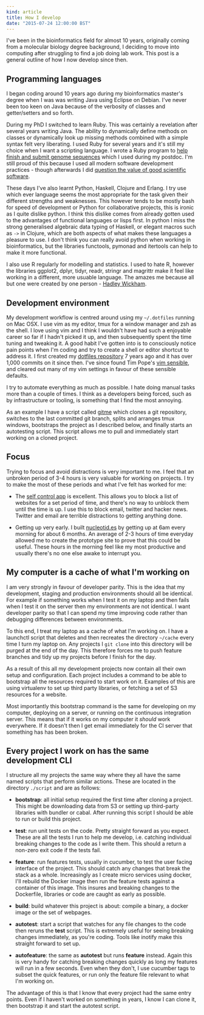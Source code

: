 ```yaml
---
kind: article
title: How I develop
date: "2015-07-24 12:00:00 BST"
---
```


I've been in the bioinformatics field for almost 10 years, originally coming
from a molecular biology degree background, I deciding to move into computing
after struggling to find a job doing lab work. This post is a general outline
of how I now develop since then.

## Programming languages

I began coding around 10 years ago during my bioinformatics master's degree
when I was was writing Java using Eclipse on Debian. I've never been too keen
on Java because of the verbosity of classes and getter/setters and so forth.

During my PhD I switched to learn Ruby. This was certainly a revelation after
several years writing Java. The ability to dynamically define methods on
classes or dynamically look up missing methods combined with a simple syntax
felt very liberating. I used Ruby for several years and it's still my choice
when I want a scripting language. I wrote a Ruby program to [help finish and
submit genome sequences][nextgs] which I used during my postdoc. I'm still
proud of this because I used all modern software development practices - though
afterwards I did [question the value of good scientific software][question].

[question]: /post/whats-the-point-of-writing-good-scientific-software/
[nextgs]: http://next.gs

These days I've also learnt Python, Haskell, Clojure and Erlang. I try use
which ever language seems the most appropriate for the task given their
different strengths and weaknesses. This however tends to be mostly bash for
speed of development or Python for collaborative projects, this is ironic as I
quite dislike python. I think this dislike comes from already gotten used to
the advantages of functional languages or lisps first. In python I miss the
strong generalised algebraic data typing of Haskell, or elegant macros such as
`->` in Clojure, which are both aspects of what makes these languages a
pleasure to use. I don't think you can really avoid python when working in
bioinformatics, but the libraries functools, pymonad and itertools can help to
make it more functional.

I also use R regularly for modelling and statistics. I used to hate R, however
the libraries ggplot2, dplyr, tidyr, readr, stringr and magrittr make it feel
like working in a different, more usuable language. The amazes me because all
but one were created by one person - [Hadley Wickham][].

[Hadley Wickham]: http://had.co.nz/

## Development environment

My development workflow is centred around using my `~/.dotfiles` running on Mac
OSX. I use vim as my editor, tmux for a window manager and zsh as the shell. I
love using vim and I think I wouldn't have had such a enjoyable career so far
if I hadn't picked it up, and then subsequently spent the time tuning and
tweaking it. A good habit I've gotten into is to consciously notice pain points
when I'm coding and try to create a shell or editor shortcut to address it. I
first created my [dotfiles repository][dot] 7 years ago and it has over 1,000
commits on it since then. I've since found Tim Pope's [vim sensible][vim], and
cleared out many of my vim settings in favour of these sensible defaults.

[vim]: https://github.com/tpope/vim-sensible

[dot]: https://github.com/michaelbarton/dotfiles

I try to automate everything as much as possible. I hate doing manual tasks
more than a couple of times. I think as a developers being forced, such as by
infrastructure or tooling, is something that I find the most annoying.

As an example I have a script called [gitme][] which clones a git repository,
switches to the last committed git branch, splits and arranges tmux windows,
bootstraps the project as I described below, and finally starts an autotesting
script. This script allows me to pull and immediately start working on a cloned
project.

[gitme]: https://github.com/michaelbarton/dotfiles/blob/master/bin/gitme

## Focus

Trying to focus and avoid distractions is very important to me. I feel that an
unbroken period of 3-4 hours is very valuable for working on projects. I try to
make the most of these periods and what I've felt has worked for me:

  * The [self control app][app] is excellent. This allows you to block a list
    of websites for a set period of time, and there's no way to unblock them
    until the time is up. I use this to block email, twitter and hacker news.
    Twitter and email are terrible distractions to getting anything done.

  * Getting up very early. I built [nucleotid.es][] by getting up at 6am every
    morning for about 6 months. An average of 2-3 hours of time everyday
    allowed me to create the prototype site to prove that this could be useful.
    These hours in the morning feel like my most productive and usually there's
    no one else awake to interrupt you.

[nucleotid.es]: http://nucleotid.es/
[app]: https://selfcontrolapp.com/

## My computer is a cache of what I'm working on

I am very strongly in favour of developer parity. This is the idea that my
development, staging and production environments should all be identical. For
example if something works when I test it on my laptop and then fails when I
test it on the server then my environments are not identical. I want developer
parity so that I can spend my time improving code rather than debugging
differences between environments.

To this end, I treat my laptop as a cache of what I'm working on. I have a
launchctl script that deletes and then recreates the directory `~/cache` every
time I turn my laptop on. Any projects I `git clone` into this directory will
be purged at the end of the day. This therefore forces me to push feature
branches and tidy up my projects before I finish for the day.

As a result of this all my development projects now contain all their own setup
and configuration. Each project includes a command to be able to bootstrap all
the resources required to start work on it. Examples of this are using
virtualenv to set up third party libraries, or fetching a set of S3 resources
for a website.

Most importantly this bootstrap command is the same for developing on my
computer, deploying on a server, or running on the continuous integration
server. This means that if it works on my computer it *should* work everywhere.
If it doesn't then I get email immediately for the CI server that something has
has been broken.

## Every project I work on has the same development CLI

I structure all my projects the same way where they all have the same named
scripts that perform similar actions. These are located in the directory
`./script` and are as follows:

  * **bootstrap**: all initial setup required the first time after cloning a
    project. This might be downloading data from S3 or setting up third-party
    libraries with bundler or cabal. After running this script I should be able
    to run or build this project.

  * **test**: run unit tests on the code. Pretty straight forward as you
    expect. These are all the tests I run to help me develop, i.e. catching
    individual breaking changes to the code as I write them. This should a
    return a non-zero exit code if the tests fail.

  * **feature**: run features tests, usually in cucumber, to test the user
    facing interface of the project. This should catch any changes that break
    the stack as a whole. Increasingly as I create micro services using docker,
    I'll rebuild the Docker image then run the feature tests against a
    container of this image. This insures and breaking changes to the
    Dockerfile, libraries or code are caught as early as possible.

  * **build**: build whatever this project is about: compile a binary, a docker
    image or the set of webpages.

  * **autotest**: start a script that watches for any file changes to the code
    then reruns the **test** script. This is extremely useful for seeing
    breaking changes immediately, as you're coding. Tools like inotify make
    this straight forward to set up.

  * **autofeature**: the same as **autotest** but runs **feature** instead.
    Again this is very handy for catching breaking changes quickly as long my
    features will run in a few seconds. Even when they don't, I use cucumber
    tags to subset the quick features, or run only the feature file relevant to
    what I'm working on.

The advantage of this is that I know that every project had the same entry
points. Even if I haven't worked on something in years, I know I can clone it,
then bootstrap it and start the autotest script.
